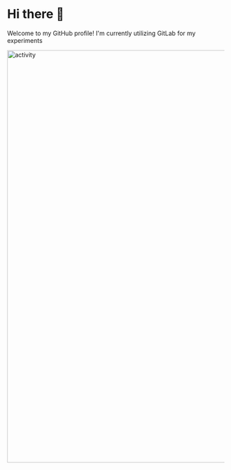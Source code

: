 # Hi there 👋
Welcome to my GitHub profile! I'm currently utilizing GitLab for my experiments

<img width="956" alt="activity" src="https://github.com/sugiantodenny01/sugiantodenny01/assets/32387597/118062b6-95bd-4ed2-853e-271009c18acb">
